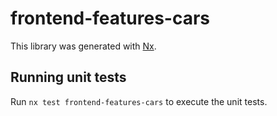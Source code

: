 # frontend-features-cars

This library was generated with [Nx](https://nx.dev).

## Running unit tests

Run `nx test frontend-features-cars` to execute the unit tests.
